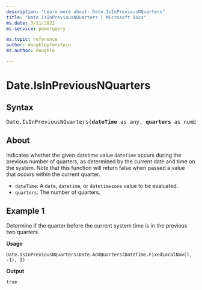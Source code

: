 ```yaml
---
description: "Learn more about: Date.IsInPreviousNQuarters"
title: "Date.IsInPreviousNQuarters | Microsoft Docs"
ms.date: 3/11/2022
ms.service: powerquery

ms.topic: reference
author: dougklopfenstein
ms.author: dougklo

---
```

# Date.IsInPreviousNQuarters

## Syntax

<pre>
Date.IsInPreviousNQuarters(<b>dateTime</b> as any, <b>quarters</b> as number) as nullable logical
</pre>

## About

Indicates whether the given datetime value `dateTime` occurs during the previous number of quarters, as determined by the current date and time on the system. Note that this function will return false when passed a value that occurs within the current quarter.

* `dateTime`: A `date`, `datetime`, or `datetimezone` value to be evaluated.
* `quarters`: The number of quarters.

## Example 1

Determine if the quarter before the current system time is in the previous two quarters.

**Usage**

```powerquery-m
Date.IsInPreviousNQuarters(Date.AddQuarters(DateTime.FixedLocalNow(), -1), 2)
```

**Output**

`true`
